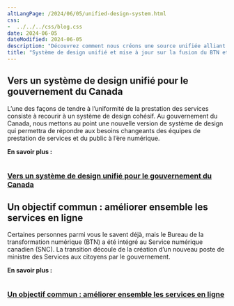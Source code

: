 ```yaml
---
altLangPage: /2024/06/05/unified-design-system.html
css:
-  ../../../css/blog.css
date: 2024-06-05
dateModified: 2024-06-05
description: "Découvrez comment nous créons une source unifiée alliant code, conception et documentation afin d’aider les équipes à créer des sites Web et des applications."
title: "Système de design unifié et mise à jour sur la fusion du BTN et du SNC"
---
```


<h2>Vers un système de design unifié pour le gouvernement du Canada</h2>
<p>L’une des façons de tendre à l’uniformité de la prestation des services consiste à recourir à un système de design cohésif. Au gouvernement du Canada, nous mettons au point une nouvelle version de système de design qui permettra de répondre aux besoins changeants des équipes de prestation de services et du public à l’ère numérique.</p>

<p><b>En savoir plus&nbsp;:</b></p>
<div class="col-md-12 mrgn-bttm-xl">
<div class="col-md-6">
        <img class="img-responsive thumbnail" src="/images/DTO_CDS_DesignSystem_Blog_Post_FR.jpg" alt=""/>
        <h3><a class="stretched-link" href="https://numerique.canada.ca/2024/05/27/vers-un-syst%C3%A8me-de-design-unifi%C3%A9-pour-le-gouvernement-du-canada/">Vers un système de design unifié pour le gouvernement du Canada</a></h3>
</div>
</div>

<h2>Un objectif commun : améliorer ensemble les services en ligne</h2>

<p>Certaines personnes parmi vous le savent déjà, mais le Bureau de la transformation numérique (BTN) a été intégré au Service numérique canadien (SNC). La transition découle de la création d’un nouveau poste de ministre des Services aux citoyens par le gouvernement.</p>

<p><b>En savoir plus&nbsp;:</b></p>

<div class="col-md-12">
<div class="col-md-6">
        <img class="img-responsive thumbnail" src="/images/DTO_CDS_DesignSystem_Blog_Post_-FR.jpg" alt=""/>
        <h3><a class="stretched-link" href="https://numerique.canada.ca/2024/05/15/un-objectif-commun-am%C3%A9liorer-ensemble-les-services-en-ligne/">Un objectif commun : améliorer ensemble les services en ligne</a></h3>
</div>
</div>
